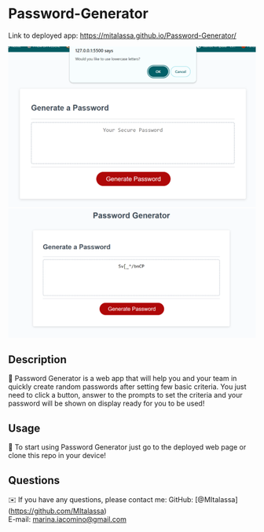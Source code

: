 # Password-Generator

  Link to deployed app: https://mitalassa.github.io/Password-Generator/




  <img src="./assets/screenshots/Screenshot (26).png">
  <img src="./assets/screenshots/Screenshot (27).png">


  ## Description

  📖 Password Generator is a web app that will help you and your team in quickly create random passwords after setting few basic criteria. You just need to click a button, answer to the prompts to set the criteria and your password will be shown on display ready for you to be used!

  ## Usage

  💽 To start using Password Generator just go to the deployed web page or clone this repo in your device!

  ## Questions

  ✉️ If you have any questions, please contact me:
  GitHub: [@MItalassa] (https://github.com/MItalassa)<br />
  E-mail: marina.iacomino@gmail.com
